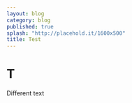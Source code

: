 ```yaml
---
layout: blog
category: blog
published: true
splash: "http://placehold.it/1600x500"
title: Test
---
```


# T
Different text